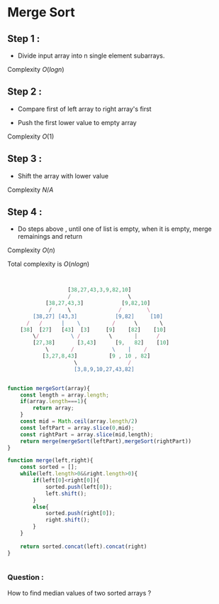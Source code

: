 # Merge Sort 



##  Step 1 : 


-  Divide input array into n single element subarrays. 


Complexity  $O(logn)$

##  Step 2 : 
- Compare first of left array to right array's first

- Push the first lower value to empty array

Complexity  $O(1)$

##  Step 3 : 
- Shift the array with lower value


Complexity  $N/A$
##  Step 4 : 
- Do  steps above , until one of list is empty, when it is empty, merge remainings  and return

Complexity  $O(n)$

Total complexity is $O(nlogn)$
                  
```js

                  
                   [38,27,43,3,9,82,10]
                   /                  \
            [38,27,43,3]            [9,82,10]
             /     \               /        \
        [38,27] [43,3]            [9,82]     [10]
      /   /      |    \          /      \       \ 
    [38]  [27]   [43]  [3]     [9]    [82]    [10]
        \/          \ /         \       |      /
        [27,38]       [3,43]      [9,   82]    [10]         
            \       /            \    |    /
           [3,27,8,43]          [9 , 10 , 82]
                     \                / 
                     [3,8,9,10,27,43,82]

```

 


```js

function mergeSort(array){
    const length = array.length;
    if(array.length===1){
        return array;
    }
    const mid = Math.ceil(array.length/2)
    const leftPart = array.slice(0,mid);
    const rightPart = array.slice(mid,length);
    return merge(mergeSort(leftPart),mergeSort(rightPart))
}

function merge(left,right){
    const sorted = [];
    while(left.length>0&&right.length>0){
        if(left[0]<right[0]){
            sorted.push(left[0]);
            left.shift();
        }
        else{
            sorted.push(right[0]);
            right.shift();
        }
    }
   
    return sorted.concat(left).concat(right)
}



```


### Question : 


How to find median values of two sorted arrays ?